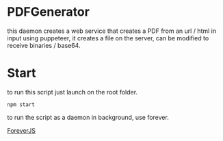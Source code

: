 # PDFGenerator
this daemon creates a web service that creates a PDF from an url / html in input using puppeteer, it creates a file on the server, can be modified to receive binaries / base64.

# Start

to run this script just launch on the root folder.

```
npm start
```
to run the script as a daemon in background, use forever.

[ForeverJS](https://github.com/foreverjs/forever)
